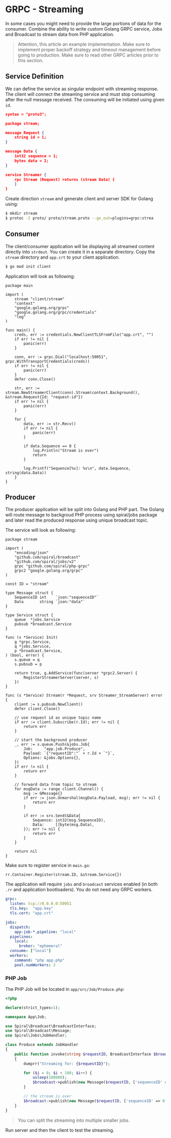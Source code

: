 # GRPC - Streaming
In some cases you might need to provide the large portions of data for the consumer. Combine the ability to write custom
Golang GRPC service, Jobs and Broadcast to stream data from PHP application.

> Attention, this article an example implementation. Make sure to implement proper backoff strategy and timeout management
> before going to production. Make sure to read other GRPC articles prior to this section.

## Service Definition
We can define the service as singular endpoint with streaming response. The client will connect the streaming
service and must stop consuming after the null message received. The consuming will be initiated using given `id`.
 
```json
syntax = "proto3";

package stream;

message Request {
    string id = 1;
}

message Data {
    int32 sequence = 1;
    bytes data = 2;
}

service Streamer {
    rpc Stream (Request) returns (stream Data) {
    }
}
``` 
 
Create direction `stream` and generate client and server SDK for Golang using:

```bash
$ mkdir stream
$ protoc -I proto/ proto/stream.proto --go_out=plugins=grpc:strea
```

## Consumer
The client/consumer application will be displaying all streamed content directly into `strdout`. You can create it in a 
separate directory. Copy the `stream` directory and `app.crt` to your client application. 

```bash
$ go mod init client
```

Application will look as following:

```golang 
package main

import (
	stream "client/stream"
	"context"
	"google.golang.org/grpc"
	"google.golang.org/grpc/credentials"
	"log"
)

func main() {
	creds, err := credentials.NewClientTLSFromFile("app.crt", "")
	if err != nil {
		panic(err)
	}

	conn, err := grpc.Dial("localhost:50051", grpc.WithTransportCredentials(creds))
	if err != nil {
		panic(err)
	}
	defer conn.Close()

	str, err := stream.NewStreamerClient(conn).Stream(context.Background(), &stream.Request{Id: "request-id"})
	if err != nil {
		panic(err)
	}

	for {
		data, err := str.Recv()
		if err != nil {
			panic(err)
		}

		if data.Sequence == 0 {
			log.Println("Stream is over")
			return
		}

		log.Printf("Sequence[%v]: %s\n", data.Sequence, string(data.Data))
	}
}
```

## Producer
The producer application will be split into Golang and PHP part. The Golang will route message to backgroud PHP process
using spiral/jobs package and later read the produced response using unique broadcast topic.

The service will look as following:

```golang
package stream

import (
	"encoding/json"
	"github.com/spiral/broadcast"
	"github.com/spiral/jobs/v2"
	grpc "github.com/spiral/php-grpc"
	grpc2 "google.golang.org/grpc"
)

const ID = "stream"

type Message struct {
	SequenceID int    `json:"sequenceID"`
	Data       string `json:"data"`
}

type Service struct {
	queue  *jobs.Service
	pubsub *broadcast.Service
}

func (s *Service) Init(
	g *grpc.Service,
	q *jobs.Service,
	p *broadcast.Service,
) (bool, error) {
	s.queue = q
	s.pubsub = p

	return true, g.AddService(func(server *grpc2.Server) {
		RegisterStreamerServer(server, s)
	})
}

func (s *Service) Stream(r *Request, srv Streamer_StreamServer) error {
	client := s.pubsub.NewClient()
	defer client.Close()

	// use request id as unique topic name
	if err := client.Subscribe(r.Id); err != nil {
		return err
	}

	// start the background producer
	_, err := s.queue.Push(&jobs.Job{
		Job:     "app.job.Produce",
		Payload: `{"requestID":"` + r.Id + `"}`,
		Options: &jobs.Options{},
	})
	if err != nil {
		return err
	}

	// forward data from topic to stream
	for msgData := range client.Channel() {
		msg := &Message{}
		if err := json.Unmarshal(msgData.Payload, msg); err != nil {
			return err
		}

		if err := srv.Send(&Data{
			Sequence: int32(msg.SequenceID),
			Data:     []byte(msg.Data),
		}); err != nil {
			return err
		}
	}

	return nil
}
```

Make sure to register service in `main.go`:

```golang
rr.Container.Register(stream.ID, &stream.Service{})
```

The application will require `jobs` and `broadcast` services enabled (in both `.rr` and application bootloaders). 
You do not need any GRPC workers.

```yaml
grpc:
  listen: tcp://0.0.0.0:50051
  tls.key:  "app.key"
  tls.cert: "app.crt"

jobs:
  dispatch:
    app-job-*.pipeline: "local"
  pipelines:
    local:
      broker: "ephemeral"
  consume: ["local"]
  workers:
    command: "php app.php"
    pool.numWorkers: 2
```

### PHP Job
The PHP Job will be located in `app/src/Job/Produce.php`:

```php
<?php

declare(strict_types=1);

namespace App\Job;

use Spiral\Broadcast\BroadcastInterface;
use Spiral\Broadcast\Message;
use Spiral\Jobs\JobHandler;

class Produce extends JobHandler
{
    public function invoke(string $requestID, BroadcastInterface $broadcast)
    {
        dumprr("Streaming for: {$requestID}");

        for ($i = 0; $i < 100; $i++) {
            usleep(100000);
            $broadcast->publish(new Message($requestID, ['sequenceID' => $i + 1, 'data' => "DATA $i"]));
        }

        // the stream is over
        $broadcast->publish(new Message($requestID, ['sequenceID' => 0, 'data' => null]));
    }
}
```

> You can split the streaming into multiple smaller jobs.

Run server and then the client to test the streaming.
